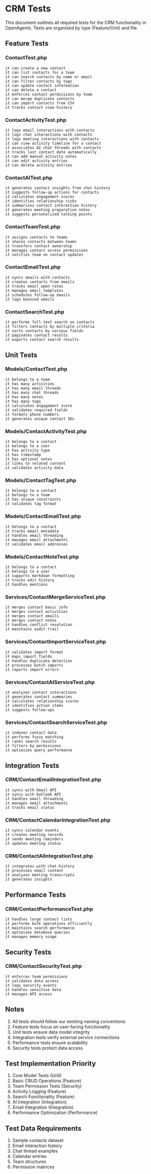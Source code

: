 # CRM Tests

This document outlines all required tests for the CRM functionality in OpenAgents. Tests are organized by type (Feature/Unit) and file.

## Feature Tests

### ContactTest.php
```
it can create a new contact
it can list contacts for a team
it can search contacts by name or email
it can filter contacts by tags
it can update contact information
it can delete a contact
it enforces contact permissions by team
it can merge duplicate contacts
it can import contacts from CSV
it tracks contact view history
```

### ContactActivityTest.php
```
it logs email interactions with contacts
it logs chat interactions with contacts
it logs meeting interactions with contacts
it can view activity timeline for a contact
it associates AI chat threads with contacts
it tracks last contact date automatically
it can add manual activity notes
it can edit activity entries
it can delete activity entries
```

### ContactAITest.php
```
it generates contact insights from chat history
it suggests follow-up actions for contacts
it calculates engagement scores
it identifies relationship risks
it summarizes contact interaction history
it generates meeting preparation notes
it suggests personalized talking points
```

### ContactTeamTest.php
```
it assigns contacts to teams
it shares contacts between teams
it transfers contact ownership
it manages contact access permissions
it notifies team on contact updates
```

### ContactEmailTest.php
```
it syncs emails with contacts
it creates contacts from emails
it tracks email open rates
it manages email templates
it schedules follow-up emails
it logs bounced emails
```

### ContactSearchTest.php
```
it performs full-text search on contacts
it filters contacts by multiple criteria
it sorts contacts by various fields
it paginates contact results
it exports contact search results
```

## Unit Tests

### Models/ContactTest.php
```
it belongs to a team
it has many activities
it has many email threads
it has many chat threads
it has many notes
it has many tags
it calculates engagement score
it validates required fields
it formats phone numbers
it generates unique contact IDs
```

### Models/ContactActivityTest.php
```
it belongs to a contact
it belongs to a user
it has activity type
it has timestamp
it has optional notes
it links to related content
it validates activity data
```

### Models/ContactTagTest.php
```
it belongs to a contact
it belongs to a team
it has unique constraints
it validates tag format
```

### Models/ContactEmailTest.php
```
it belongs to a contact
it tracks email metadata
it handles email threading
it manages email attachments
it validates email addresses
```

### Models/ContactNoteTest.php
```
it belongs to a contact
it belongs to a user
it supports markdown formatting
it tracks edit history
it handles mentions
```

### Services/ContactMergeServiceTest.php
```
it merges contact basic info
it merges contact activities
it merges contact emails
it merges contact notes
it handles conflict resolution
it maintains audit trail
```

### Services/ContactImportServiceTest.php
```
it validates import format
it maps import fields
it handles duplicate detection
it processes batch imports
it reports import errors
```

### Services/ContactAIServiceTest.php
```
it analyzes contact interactions
it generates contact summaries
it calculates relationship scores
it identifies action items
it suggests follow-ups
```

### Services/ContactSearchServiceTest.php
```
it indexes contact data
it performs fuzzy matching
it ranks search results
it filters by permissions
it optimizes query performance
```

## Integration Tests

### CRM/ContactEmailIntegrationTest.php
```
it syncs with Gmail API
it syncs with Outlook API
it handles email threading
it manages email attachments
it tracks email status
```

### CRM/ContactCalendarIntegrationTest.php
```
it syncs calendar events
it creates meeting records
it sends meeting reminders
it updates meeting status
```

### CRM/ContactAIIntegrationTest.php
```
it integrates with chat history
it processes email content
it analyzes meeting transcripts
it generates insights
```

## Performance Tests

### CRM/ContactPerformanceTest.php
```
it handles large contact lists
it performs bulk operations efficiently
it maintains search performance
it optimizes database queries
it manages memory usage
```

## Security Tests

### CRM/ContactSecurityTest.php
```
it enforces team permissions
it validates data access
it logs security events
it handles sensitive data
it manages API access
```

## Notes

1. All tests should follow our existing naming conventions
2. Feature tests focus on user-facing functionality
3. Unit tests ensure data model integrity
4. Integration tests verify external service connections
5. Performance tests ensure scalability
6. Security tests protect data access

## Test Implementation Priority

1. Core Model Tests (Unit)
2. Basic CRUD Operations (Feature)
3. Team Permission Tests (Security)
4. Activity Logging (Feature)
5. Search Functionality (Feature)
6. AI Integration (Integration)
7. Email Integration (Integration)
8. Performance Optimization (Performance)

## Test Data Requirements

1. Sample contacts dataset
2. Email interaction history
3. Chat thread examples
4. Calendar entries
5. Team structures
6. Permission matrices